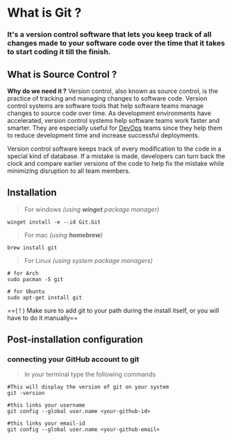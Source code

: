 # What is Git ?
### It's a version control software that lets you keep track of all changes made to your software code over the time that it takes to start coding it till the finish.

## What is Source Control ?
**Why do we need it ?**
Version control, also known as source control, is the practice of tracking and managing changes to software code. Version control systems are software tools that help software teams manage changes to source code over time. As development environments have accelerated, version control systems help software teams work faster and smarter. They are especially useful for [DevOps](https://www.atlassian.com/devops/what-is-devops) teams since they help them to reduce development time and increase successful deployments.

Version control software keeps track of every modification to the code in a special kind of database. If a mistake is made, developers can turn back the clock and compare earlier versions of the code to help fix the mistake while minimizing disruption to all team members.

## Installation
> For windows *(using **winget** package manager)*
```
winget install -e --id Git.Git
```
> For mac *(using **homebrew**)*
```
brew install git
```
> For Linux *(using system package managers)*
```
# for Arch
sudo pacman -S git

# for Ubuntu
sudo apt-get install git
```
==( ! ) Make sure to add git to your path during the install itself, or you will have to do it manually==

## Post-installation configuration
### connecting your GitHub account to git
>In your terminal type the following commands
```
#This will display the version of git on your system
git -version

#this links your username
git config --global user.name <your-github-id>

#this links your email-id
git config --global user.name <your-github-email>
```
